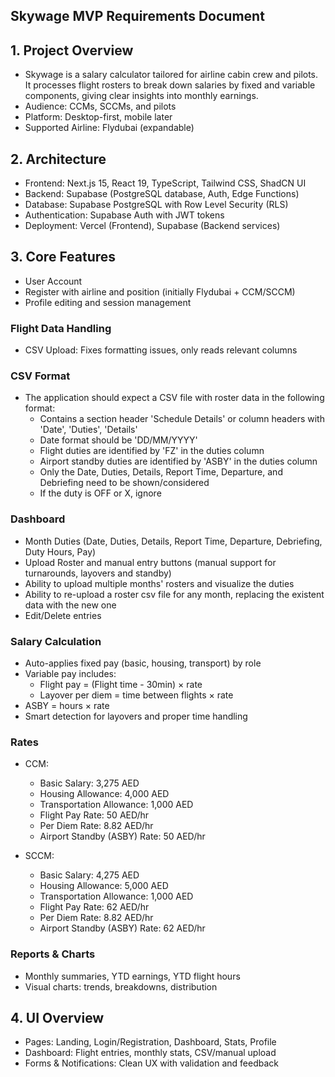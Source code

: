 ## Skywage MVP Requirements Document

## 1. Project Overview

- Skywage is a salary calculator tailored for airline cabin crew and pilots. It processes flight rosters to break down salaries by fixed and variable components, giving clear insights into monthly earnings.
- Audience: CCMs, SCCMs, and pilots
- Platform: Desktop-first, mobile later
- Supported Airline: Flydubai (expandable)

## 2. Architecture

- Frontend: Next.js 15, React 19, TypeScript, Tailwind CSS, ShadCN UI
- Backend: Supabase (PostgreSQL database, Auth, Edge Functions)
- Database: Supabase PostgreSQL with Row Level Security (RLS)
- Authentication: Supabase Auth with JWT tokens
- Deployment: Vercel (Frontend), Supabase (Backend services)

## 3. Core Features

- User Account
- Register with airline and position (initially Flydubai + CCM/SCCM)
- Profile editing and session management

### Flight Data Handling

- CSV Upload: Fixes formatting issues, only reads relevant columns

### CSV Format

- The application should expect a CSV file with roster data in the following format:
  - Contains a section header 'Schedule Details' or column headers with 'Date', 'Duties', 'Details'
  - Date format should be 'DD/MM/YYYY'
  - Flight duties are identified by 'FZ' in the duties column
  - Airport standby duties are identified by 'ASBY' in the duties column
  - Only the Date, Duties, Details, Report Time, Departure, and Debriefing need to be shown/considered
  - If the duty is OFF or X, ignore

### Dashboard

- Month Duties (Date, Duties, Details, Report Time, Departure, Debriefing, Duty Hours, Pay)
- Upload Roster and manual entry buttons (manual support for turnarounds, layovers and standby)
- Ability to upload multiple months' rosters and visualize the duties
- Ability to re-upload a roster csv file for any month, replacing the existent data with the new one
- Edit/Delete entries

### Salary Calculation

- Auto-applies fixed pay (basic, housing, transport) by role
- Variable pay includes:
  - Flight pay = (Flight time - 30min) × rate
  - Layover per diem = time between flights × rate
- ASBY = hours × rate
- Smart detection for layovers and proper time handling

### Rates

- CCM:

  - Basic Salary: 3,275 AED
  - Housing Allowance: 4,000 AED
  - Transportation Allowance: 1,000 AED
  - Flight Pay Rate: 50 AED/hr
  - Per Diem Rate: 8.82 AED/hr
  - Airport Standby (ASBY) Rate: 50 AED/hr

- SCCM:
  - Basic Salary: 4,275 AED
  - Housing Allowance: 5,000 AED
  - Transportation Allowance: 1,000 AED
  - Flight Pay Rate: 62 AED/hr
  - Per Diem Rate: 8.82 AED/hr
  - Airport Standby (ASBY) Rate: 62 AED/hr

### Reports & Charts

- Monthly summaries, YTD earnings, YTD flight hours
- Visual charts: trends, breakdowns, distribution

## 4. UI Overview

- Pages: Landing, Login/Registration, Dashboard, Stats, Profile
- Dashboard: Flight entries, monthly stats, CSV/manual upload
- Forms & Notifications: Clean UX with validation and feedback
